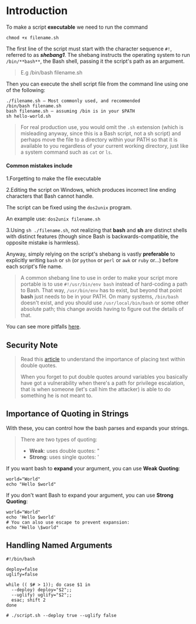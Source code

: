 # Introduction

To make a script **executable** we need to run the command

```shell
chmod +x filename.sh
```

The first line of the script must start with the character sequence `#!`,
referred to as **_shebang1_**. The shebang instructs the operating system to run
`/bin/**bash**`, the Bash shell, passing it the script's path as an argument.

> E.g /bin/bash filename.sh

Then you can execute the shell script file from the command line using one of the following:

```shell
./filename.sh – Most commonly used, and recommended
/bin/bash filename.sh
bash filename.sh – assuming /bin is in your $PATH
sh hello-world.sh 
```

> For real production use, you would omit the `.sh` extension (which is misleading anyway,
> since this is a Bash script, not a sh script) and perhaps move the file to a directory
> within your PATH so that it is available to you regardless of your current working directory,
> just like a system command such as `cat` or `ls`.

#### Common mistakes include

1.Forgetting to make the file executable

2.Editing the script on Windows, which produces incorrect line ending characters
   that Bash cannot handle.

The script can be fixed using the `dos2unix` program.

An example use: `dos2unix filename.sh`

3.Using `sh ./filename.sh`, not realizing that **bash** and **sh** are distinct shells
with distinct features (though since Bash is backwards-compatible, the opposite mistake is harmless).

Anyway, simply relying on the script's shebang is vastly **preferable** to explicitly writing `bash` 
or `sh` (or `python` or `perl` or `awk` or `ruby` or...) before each script's file name.

> A common shebang line to use in order to make your script more portable is to use 
> `#!/usr/bin/env bash` instead of hard-coding a path to Bash. That way, `/usr/bin/env` has to exist, but
> beyond that point **bash** just needs to be in your PATH. On many systems, 
> `/bin/bash` doesn't exist, and you should use `/usr/local/bin/bash` or some other
> absolute path; this change avoids having to figure out the details of that.

You can see more pitfalls [here](http://mywiki.wooledge.org/BashPitfalls).

## Security Note

> Read this [article](https://unix.stackexchange.com/questions/171346/security-implications-of-forgetting-to-quote-a-variable-in-bash-posix-shells)
> to understand the importance of placing text within double quotes.
> 
> When you forget to put double quotes around variables you basically have got a vulnerability when 
> there's a path for privilege escalation, that is when someone (let's call him the attacker) is able 
> to do something he is not meant to.


## Importance of Quoting in Strings

With these, you can control how the bash parses and expands your strings.

> There are two types of quoting:
> - **Weak**: uses double quotes: "
> - **Strong**: uses single quotes: '

If you want bash to **expand** your argument, you can use **Weak Quoting**:
```shell
world="World"
echo "Hello $world"
```

If you don't want Bash to expand your argument, you can use **Strong Quoting**:

```shell
world="World"
echo 'Hello $world'
# You can also use escape to prevent expansion:
echo "Hello \$world"
```

## Handling Named Arguments

```shell
#!/bin/bash

deploy=false
uglify=false

while (( $# > 1)); do case $1 in
  --deploy) deploy="$2";;
  --uglify) uglify="$2";;
  esac; shift 2
done

# ./script.sh --deploy true --uglify false
```